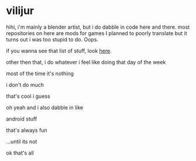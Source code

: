 # vilijur
hihi, i'm mainly a blender artist, but i do dabble in code here and there. most repositories on here are mods for games I planned to poorly translate but it turns out i was too stupid to do. Oops.

if you wanna see that list of stuff, look [here](https://github.com/vilijur/poor-translation-projects).

other then that, i do whatever i feel like doing that day of the week

most of the time it's nothing

i don't do much

that's cool i guess

oh yeah and i also dabble in like

android stuff

that's always fun

...until its not

ok that's all
